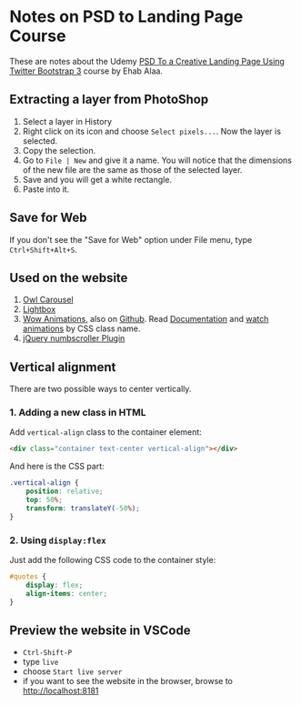 # Notes on PSD to Landing Page Course

These are notes about the Udemy [PSD To a Creative Landing Page Using Twitter Bootstrap 3](https://www.udemy.com/psd-to-responsive-html5-css3-with-bootstrap-3/learn/v4/overview) course by Ehab Alaa.

## Extracting a layer from PhotoShop

1. Select a layer in History
1. Right click on its icon and choose `Select pixels...`. Now the layer is selected.
1. Copy the selection.
1. Go to `File | New` and give it a name. You will notice that the dimensions of the new file are the same as those of the selected layer.
1. Save and you will get a white rectangle.
1. Paste into it.

## Save for Web

If you don't see the "Save for Web" option under File menu, type `Ctrl+Shift+Alt+S`.

## Used on the website

1. [Owl Carousel](https://github.com/OwlFonk/OwlCarousel)
1. [Lightbox](http://lokeshdhakar.com/projects/lightbox2/)
1. [Wow Animations](http://mynameismatthieu.com/WOW/), also on [Github](https://github.com/matthieua/WOW). Read [Documentation](http://mynameismatthieu.com/WOW/docs.html) 
and [watch animations](http://daneden.github.io/animate.css/) by CSS class name.
1. [jQuery numbscroller Plugin](http://www.jqueryscript.net/demo/jQuery-Plugin-For-Counting-Up-Numbers-While-Scrolling-numscroller/)

## Vertical alignment

There are two possible ways to center vertically.

### 1. Adding a new class in HTML

Add `vertical-align` class to the container element:

```html
<div class="container text-center vertical-align"></div>
```

And here is the CSS part:

```css
.vertical-align {
    position: relative;
    top: 50%;
    transform: translateY(-50%);
}
```

### 2. Using `display:flex`

Just add the following CSS code to the container style:

```css
#quotes {
    display: flex;
    align-items: center;
}
```

## Preview the website in VSCode

*  `Ctrl-Shift-P`
*  type `live`
*  choose `Start live server`
*  if you want to see the website in the browser, browse to [http://localhost:8181](http://localhost:8181)